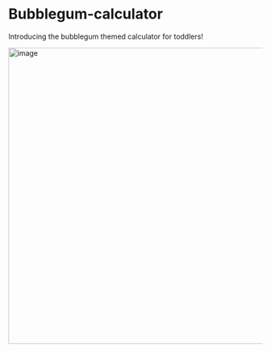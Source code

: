 # Bubblegum-calculator
Introducing the bubblegum themed calculator for toddlers!

<img width="587" alt="image" src="https://github.com/AishwaryaApsangi/Bubblegum-calculator/assets/155040036/1da80bbb-d566-4658-8933-cb784ff20f26">
